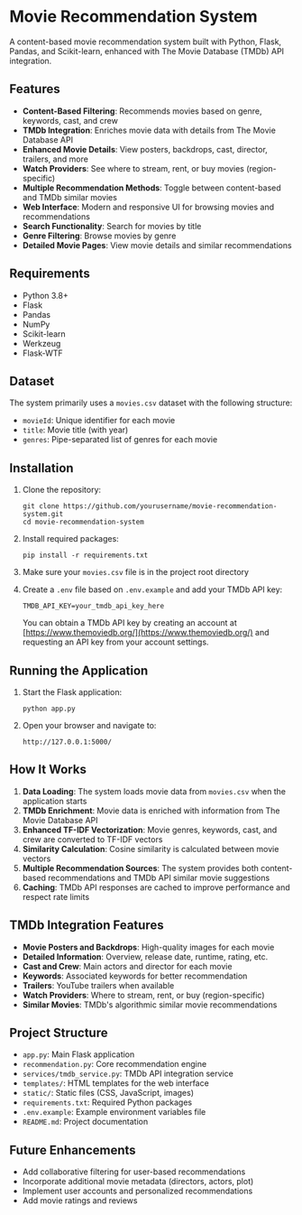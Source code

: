 # Movie Recommendation System

A content-based movie recommendation system built with Python, Flask, Pandas, and Scikit-learn, enhanced with The Movie Database (TMDb) API integration.

## Features

- **Content-Based Filtering**: Recommends movies based on genre, keywords, cast, and crew
- **TMDb Integration**: Enriches movie data with details from The Movie Database API
- **Enhanced Movie Details**: View posters, backdrops, cast, director, trailers, and more
- **Watch Providers**: See where to stream, rent, or buy movies (region-specific)
- **Multiple Recommendation Methods**: Toggle between content-based and TMDb similar movies
- **Web Interface**: Modern and responsive UI for browsing movies and recommendations
- **Search Functionality**: Search for movies by title
- **Genre Filtering**: Browse movies by genre
- **Detailed Movie Pages**: View movie details and similar recommendations

## Requirements

- Python 3.8+
- Flask
- Pandas
- NumPy
- Scikit-learn
- Werkzeug
- Flask-WTF

## Dataset

The system primarily uses a `movies.csv` dataset with the following structure:

- `movieId`: Unique identifier for each movie
- `title`: Movie title (with year)
- `genres`: Pipe-separated list of genres for each movie

## Installation

1. Clone the repository:
   ```
   git clone https://github.com/yourusername/movie-recommendation-system.git
   cd movie-recommendation-system
   ```

2. Install required packages:
   ```
   pip install -r requirements.txt
   ```

3. Make sure your `movies.csv` file is in the project root directory

4. Create a `.env` file based on `.env.example` and add your TMDb API key:
   ```
   TMDB_API_KEY=your_tmdb_api_key_here
   ```
   You can obtain a TMDb API key by creating an account at [https://www.themoviedb.org/](https://www.themoviedb.org/) and requesting an API key from your account settings.

## Running the Application

1. Start the Flask application:
   ```
   python app.py
   ```

2. Open your browser and navigate to:
   ```
   http://127.0.0.1:5000/
   ```

## How It Works

1. **Data Loading**: The system loads movie data from `movies.csv` when the application starts
2. **TMDb Enrichment**: Movie data is enriched with information from The Movie Database API
3. **Enhanced TF-IDF Vectorization**: Movie genres, keywords, cast, and crew are converted to TF-IDF vectors
4. **Similarity Calculation**: Cosine similarity is calculated between movie vectors
5. **Multiple Recommendation Sources**: The system provides both content-based recommendations and TMDb API similar movie suggestions
6. **Caching**: TMDb API responses are cached to improve performance and respect rate limits

## TMDb Integration Features

- **Movie Posters and Backdrops**: High-quality images for each movie
- **Detailed Information**: Overview, release date, runtime, rating, etc.
- **Cast and Crew**: Main actors and director for each movie
- **Keywords**: Associated keywords for better recommendation
- **Trailers**: YouTube trailers when available
- **Watch Providers**: Where to stream, rent, or buy (region-specific)
- **Similar Movies**: TMDb's algorithmic similar movie recommendations

## Project Structure

- `app.py`: Main Flask application
- `recommendation.py`: Core recommendation engine
- `services/tmdb_service.py`: TMDb API integration service
- `templates/`: HTML templates for the web interface
- `static/`: Static files (CSS, JavaScript, images)
- `requirements.txt`: Required Python packages
- `.env.example`: Example environment variables file
- `README.md`: Project documentation

## Future Enhancements

- Add collaborative filtering for user-based recommendations
- Incorporate additional movie metadata (directors, actors, plot)
- Implement user accounts and personalized recommendations
- Add movie ratings and reviews 